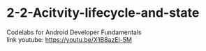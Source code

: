 # 2-2-Acitvity-lifecycle-and-state
Codelabs for Android Developer Fundamentals <br>
link youtube: https://youtu.be/X1B8azEl-5M
